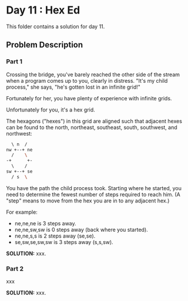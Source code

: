 # Day 11 : Hex Ed

This folder contains a solution for day 11.

## Problem Description

### Part 1

Crossing the bridge, you've barely reached the other side of the stream when a program comes up to you, clearly in distress. "It's my child process," she says, "he's gotten lost in an infinite grid!"

Fortunately for her, you have plenty of experience with infinite grids.

Unfortunately for you, it's a hex grid.

The hexagons ("hexes") in this grid are aligned such that adjacent hexes can be found to the north, northeast, southeast, south, southwest, and northwest:

```bash
  \ n  /
nw +--+ ne
  /    \
-+      +-
  \    /
sw +--+ se
  / s  \
```

You have the path the child process took. Starting where he started, you need to determine the fewest number of steps required to reach him. (A "step" means to move from the hex you are in to any adjacent hex.)

For example:

  * ne,ne,ne is 3 steps away.
  * ne,ne,sw,sw is 0 steps away (back where you started).
  * ne,ne,s,s is 2 steps away (se,se).
  * se,sw,se,sw,sw is 3 steps away (s,s,sw).


**SOLUTION:** xxx.

### Part 2

xxx


**SOLUTION:** xxx.
